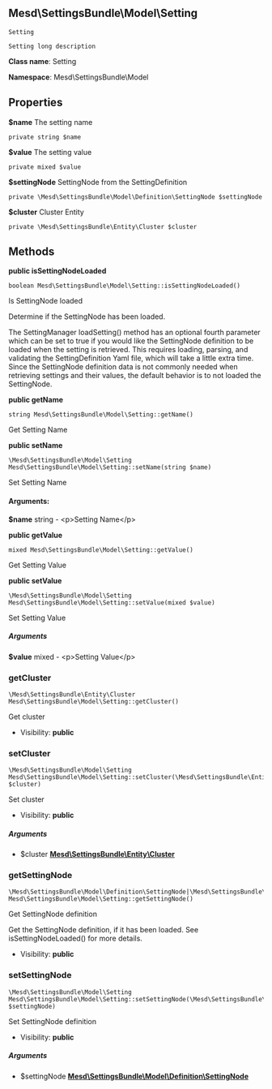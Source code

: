 Mesd\SettingsBundle\Model\Setting
-----

    Setting
    
    Setting long description


**Class name**: Setting

**Namespace**: Mesd\SettingsBundle\Model


Properties
----------

**$name** The setting name

    private string $name


**$value** The setting value

    private mixed $value


**$settingNode** SettingNode from the SettingDefinition

    private \Mesd\SettingsBundle\Model\Definition\SettingNode $settingNode


**$cluster** Cluster Entity

    private \Mesd\SettingsBundle\Entity\Cluster $cluster


Methods
-------

**public isSettingNodeLoaded**

    boolean Mesd\SettingsBundle\Model\Setting::isSettingNodeLoaded()

Is SettingNode loaded

Determine if the SettingNode has been loaded.

The SettingManager loadSetting() method has an optional fourth parameter
which can be set to true if you would like the SettingNode definition to
be loaded when the setting is retrieved. This requires loading, parsing,
and validating the SettingDefinition Yaml file, which will take a little
extra time. Since the SettingNode definition data is not commonly needed
when retrieving settings and their values, the default behavior is to
not loaded the SettingNode.



**public getName**

    string Mesd\SettingsBundle\Model\Setting::getName()

Get Setting Name


**public setName**

    \Mesd\SettingsBundle\Model\Setting Mesd\SettingsBundle\Model\Setting::setName(string $name)

Set Setting Name


#### Arguments:
**$name** string - &lt;p&gt;Setting Name&lt;/p&gt;



**public getValue**

    mixed Mesd\SettingsBundle\Model\Setting::getValue()

Get Setting Value


**public setValue**

    \Mesd\SettingsBundle\Model\Setting Mesd\SettingsBundle\Model\Setting::setValue(mixed $value)

Set Setting Value


##### Arguments
**$value** mixed - &lt;p&gt;Setting Value&lt;/p&gt;



### getCluster

    \Mesd\SettingsBundle\Entity\Cluster Mesd\SettingsBundle\Model\Setting::getCluster()

Get cluster



* Visibility: **public**




### setCluster

    \Mesd\SettingsBundle\Model\Setting Mesd\SettingsBundle\Model\Setting::setCluster(\Mesd\SettingsBundle\Entity\Cluster $cluster)

Set cluster



* Visibility: **public**


##### Arguments
* $cluster **[Mesd\SettingsBundle\Entity\Cluster](Mesd-SettingsBundle-Entity-Cluster.md)**



### getSettingNode

    \Mesd\SettingsBundle\Model\Definition\SettingNode|\Mesd\SettingsBundle\Model\Excption Mesd\SettingsBundle\Model\Setting::getSettingNode()

Get SettingNode definition

Get the SettingNode definition, if it has been loaded. See
isSettingNodeLoaded() for more details.

* Visibility: **public**




### setSettingNode

    \Mesd\SettingsBundle\Model\Setting Mesd\SettingsBundle\Model\Setting::setSettingNode(\Mesd\SettingsBundle\Model\Definition\SettingNode $settingNode)

Set SettingNode definition



* Visibility: **public**


##### Arguments
* $settingNode **[Mesd\SettingsBundle\Model\Definition\SettingNode](Mesd-SettingsBundle-Model-Definition-SettingNode.md)**


